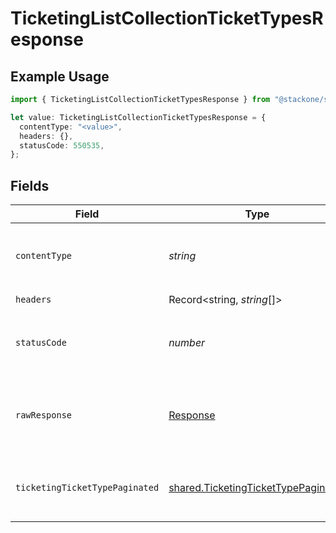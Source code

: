 # TicketingListCollectionTicketTypesResponse

## Example Usage

```typescript
import { TicketingListCollectionTicketTypesResponse } from "@stackone/stackone-client-ts/sdk/models/operations";

let value: TicketingListCollectionTicketTypesResponse = {
  contentType: "<value>",
  headers: {},
  statusCode: 550535,
};
```

## Fields

| Field                                                                                             | Type                                                                                              | Required                                                                                          | Description                                                                                       |
| ------------------------------------------------------------------------------------------------- | ------------------------------------------------------------------------------------------------- | ------------------------------------------------------------------------------------------------- | ------------------------------------------------------------------------------------------------- |
| `contentType`                                                                                     | *string*                                                                                          | :heavy_check_mark:                                                                                | HTTP response content type for this operation                                                     |
| `headers`                                                                                         | Record<string, *string*[]>                                                                        | :heavy_check_mark:                                                                                | N/A                                                                                               |
| `statusCode`                                                                                      | *number*                                                                                          | :heavy_check_mark:                                                                                | HTTP response status code for this operation                                                      |
| `rawResponse`                                                                                     | [Response](https://developer.mozilla.org/en-US/docs/Web/API/Response)                             | :heavy_check_mark:                                                                                | Raw HTTP response; suitable for custom response parsing                                           |
| `ticketingTicketTypePaginated`                                                                    | [shared.TicketingTicketTypePaginated](../../../sdk/models/shared/ticketingtickettypepaginated.md) | :heavy_minus_sign:                                                                                | The list of collection ticket types was retrieved.                                                |